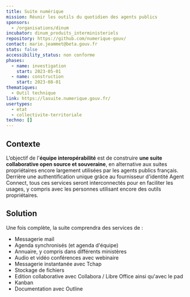 ```yaml
---
title: Suite numérique
mission: Réunir les outils du quotidien des agents publics
sponsors:
  - /organisations/dinum
incubator: dinum_produits_interministeriels
repository: https://github.com/numerique-gouv/
contact: marie.jeammet@beta.gouv.fr
stats: false
accessibility_status: non conforme
phases:
  - name: investigation
    start: 2023-05-01
  - name: construction
    start: 2023-08-01
thematiques:
  - Outil technique
link: https://lasuite.numerique.gouv.fr/
usertypes:
  - etat
  - collectivite-territoriale
techno: []
---
```

## Contexte

L’objectif de l'**équipe interopérabilité** est de construire **une suite collaborative open source et souveraine**, en alternative aux suites propriétaires encore largement utilisées par les agents publics français. Derrière une authentification unique grâce au fournisseur d'identité Agent Connect, tous ces services seront interconnectés pour en faciliter les usages, y compris avec les personnes utilisant encore des outils propriétaires. 

## Solution

Une fois complète, la suite comprendra des services de : 

* Messagerie mail 
* Agenda synchronisés (et agenda d'équipe) 
* Annuaire, y compris dans différents ministères
* Audio et vidéo conférences avec webinaire
* Messagerie instantanée avec Tchap
* Stockage de fichiers
* Edition collaborative avec Collabora / Libre Office ainsi qu'avec le pad
* Kanban 
* Documentation avec Outline